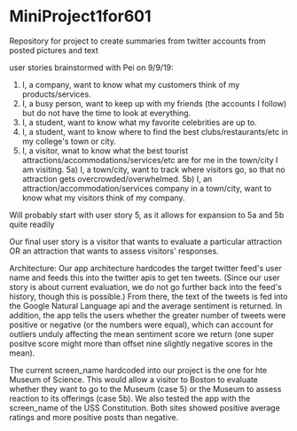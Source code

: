# MiniProject1for601
Repository for project to create summaries from twitter accounts from posted pictures and text

user stories brainstormed with Pei on 9/9/19:
1) I, a company, want to know what my customers think of my products/services.
2) I, a busy person, want to keep up with my friends (the accounts I follow) but do not have the time to look at everything.
3) I, a student, want to know what my favorite celebrities are up to.
4) I, a student, want to know where to find the best clubs/restaurants/etc in my college's town or city.
5) I, a visitor, wnat to know what the best tourist attractions/accommodations/services/etc are for me in the town/city I am visiting.
5a) I, a town/city, want to track where visitors go, so that no attraction gets overcrowded/overwhelmed.
5b) I, an attraction/accommodation/services company in a town/city, want to know what my visitors think of my company.

Will probably start with user story 5, as it allows for expansion to 5a and 5b quite readily

Our final user story is a visitor that wants to evaluate a particular attraction OR an attraction that wants to assess visitors' responses.

Architecture:
Our app architecture hardcodes the target twitter feed's user name and feeds this into the twitter apis to get ten tweets. (Since our user story is about current evaluation, we do not go further back into the feed's history, though this is possible.) From there, the text of the tweets is fed into the Google Natural Language api and the average sentiment is returned. In addition, the app tells the users whether the greater number of tweets were positive or negative (or the numbers were equal), which can account for outliers unduly affecting the mean sentiment score we return (one super positve score might more than offset nine slightly negative scores in the mean). 

The current screen_name hardcoded into our project is the one for hte Museum of Science. This would allow a visitor to Boston to evaluate whether they want to go to the Museum (case 5) or the Museum to assess reaction to its offerings (case 5b). We also tested the app with the screen_name of the USS Constitution. Both sites showed positive average ratings and more positive posts than negative.
